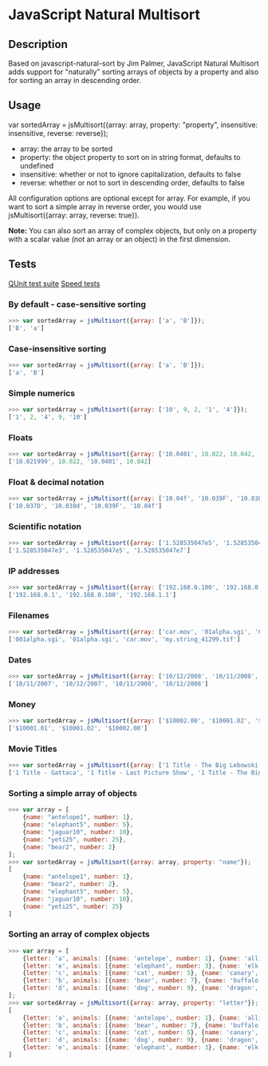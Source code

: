 JavaScript Natural Multisort
=======

Description
---------------
Based on javascript-natural-sort by Jim Palmer, JavaScript Natural Multisort adds support for "naturally" sorting arrays of objects by a property and also for sorting an array in descending order.

Usage
---------------
var sortedArray = jsMultisort({array: array, property: "property", insensitive: insensitive, reverse: reverse});

* array: the array to be sorted
* property: the object property to sort on in string format, defaults to undefined
* insensitive: whether or not to ignore capitalization, defaults to false
* reverse: whether or not to sort in descending order, defaults to false

All configuration options are optional except for array. For example, if you want to sort a simple array in reverse order, you would use jsMultisort({array: array, reverse: true}).

**Note:** You can also sort an array of complex objects, but only on a property with a scalar value (not an array or an object) in the first dimension.

Tests
---------------
[QUnit test suite](https://miyakoj.github.io/javascript-natural-multisort/unit-tests.html)
[Speed tests](https://miyakoj.github.io/javascript-natural-multisort/speed-tests.html)


### By default - case-sensitive sorting

```javascript
>>> var sortedArray = jsMultisort({array: ['a', 'B']});
['B', 'a']
```

### Case-insensitive sorting
```javascript
>>> var sortedArray = jsMultisort({array: ['a', 'B']});
['a', 'B']
```

### Simple numerics

```javascript
>>> var sortedArray = jsMultisort({array: ['10', 9, 2, '1', '4']});
['1', 2, '4', 9, '10']
```

### Floats

```javascript
>>> var sortedArray = jsMultisort({array: ['10.0401', 10.022, 10.042, '10.021999']});
['10.021999', 10.022, '10.0401', 10.042]
```

### Float & decimal notation

```javascript
>>> var sortedArray = jsMultisort({array: ['10.04f', '10.039F', '10.038d', '10.037D']});
['10.037D', '10.038d', '10.039F', '10.04f']
```

### Scientific notation

```javascript
>>> var sortedArray = jsMultisort({array: ['1.528535047e5', '1.528535047e7', '1.528535047e3']});
['1.528535047e3', '1.528535047e5', '1.528535047e7']
```

### IP addresses

```javascript
>>> var sortedArray = jsMultisort({array: ['192.168.0.100', '192.168.0.1', '192.168.1.1']});
['192.168.0.1', '192.168.0.100', '192.168.1.1']
```

### Filenames

```javascript
>>> var sortedArray = jsMultisort({array: ['car.mov', '01alpha.sgi', '001alpha.sgi', 'my.string_41299.tif']});
['001alpha.sgi', '01alpha.sgi', 'car.mov', 'my.string_41299.tif']
```

### Dates

```javascript
>>> var sortedArray = jsMultisort({array: ['10/12/2008', '10/11/2008', '10/11/2007', '10/12/2007']});
['10/11/2007', '10/12/2007', '10/11/2008', '10/12/2008']
```

### Money

```javascript
>>> var sortedArray = jsMultisort({array: ['$10002.00', '$10001.02', '$10001.01']});
['$10001.01', '$10001.02', '$10002.00']
```

### Movie Titles

```javascript
>>> var sortedArray = jsMultisort({array: ['1 Title - The Big Lebowski', '1 Title - Gattaca', '1 Title - Last Picture Show']});
['1 Title - Gattaca', '1 Title - Last Picture Show', '1 Title - The Big Lebowski']
```

### Sorting a simple array of objects
```javascript
>>> var array = [
    {name: "antelope1", number: 1},
    {name: "elephant5", number: 5},
    {name: "jaguar10", number: 10},
    {name: "yeti25", number: 25},
    {name: "bear2", number: 2}
];
>>> var sortedArray = jsMultisort({array: array, property: "name"});
[
    {name: "antelope1", number: 1},
    {name: "bear2", number: 2},
    {name: "elephant5", number: 5},
    {name: "jaguar10", number: 10},
    {name: "yeti25", number: 25}
]
```

### Sorting an array of complex objects
```javascript
>>> var array = [
    {letter: 'a', animals: [{name: 'antelope', number: 1}, {name: 'alligator', number: 2}]},
    {letter: 'e', animals: [{name: 'elephant', number: 3}, {name: 'elk', number: 4}]},
    {letter: 'c', animals: [{name: 'cat', number: 5}, {name: 'canary', number: 6}]},
    {letter: 'b', animals: [{name: 'bear', number: 7}, {name: 'buffalo', number: 8}]},
    {letter: 'd', animals: [{name: 'dog', number: 9}, {name: 'dragon', number: 10}]}
];
>>> var sortedArray = jsMultisort({array: array, property: "letter"});
[
    {letter: 'a', animals: [{name: 'antelope', number: 1}, {name: 'alligator', number: 2}]},
    {letter: 'b', animals: [{name: 'bear', number: 7}, {name: 'buffalo', number: 8}]},
    {letter: 'c', animals: [{name: 'cat', number: 5}, {name: 'canary', number: 6}]},
    {letter: 'd', animals: [{name: 'dog', number: 9}, {name: 'dragon', number: 10}]},
    {letter: 'e', animals: [{name: 'elephant', number: 3}, {name: 'elk', number: 4}]}            
]
```